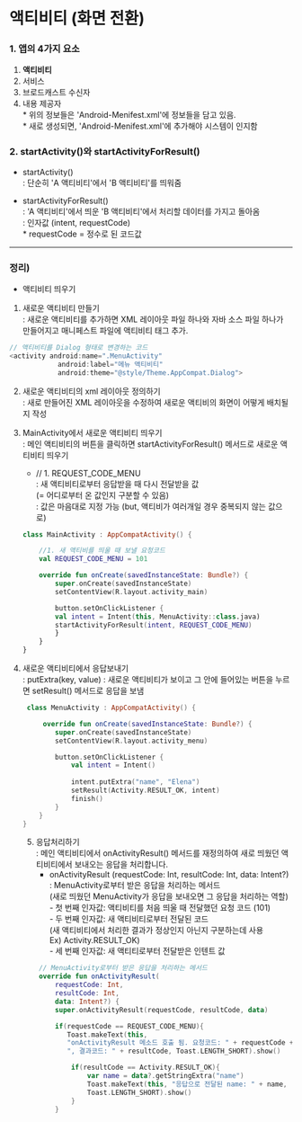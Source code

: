 # 액티비티 (화면 전환)
### 1. 앱의 4가지 요소
1) **액티비티**
2) 서비스
3) 브로드캐스트 수신자
4) 내용 제공자 </br>
</t> * 위의 정보들은 'Android-Menifest.xml'에 정보들을 담고 있음. </br>
</t> * 새로 생성되면, 'Android-Menifest.xml'에 추가해야 시스템이 인지함

### 2. startActivity()와 startActivityForResult()
* startActivity() </br> 
: 단순히 'A 액티비티'에서 'B 액티비티'를 띄워줌 </br>

* startActivityForResult() </br>
: 'A 액티비티'에서 띄운 'B 액티비티'에서 처리할 데이터를 가지고 돌아옴 </br>
: 인자값 (intent, requestCode) </br>
</t> * requestCode = 정수로 된 코드값
---



### 정리) 
* 액티비티 띄우기
1. 새로운 액티비티 만들기</br>
</t>: 새로운 액티비티를 추가하면 XML 레이아웃 파일 하나와 자바 소스 파일 하나가 만들어지고 매니페스트 파일에 액티비티 태그 추가.  
```kotlin
// 액티비티를 Dialog 형태로 변경하는 코드
<activity android:name=".MenuActivity"
            android:label="메뉴 액티비티"
            android:theme="@style/Theme.AppCompat.Dialog">
```
    

2. 새로운 액티비티의 xml 레이아웃 정의하기</br>
    : 새로 만들어진 XML 레이아웃을 수정하여 새로운 액티비의 화면이 어떻게 배치될 지 작성</br>

3. MainActivity에서 새로운 액티비티 띄우기</br>
</t>: 메인 액티비티의 버튼을 클릭하면 startActivityForResult() 메서드로 새로운 액티비티 띄우기</br>
    * // 1. REQUEST_CODE_MENU </br> 
        : 새 액티비티로부터 응답받을 때 다시 전달받을 값 </br>
        </t>(= 어디로부터 온 값인지 구분할 수 있음) </br>
        : 값은 마음대로 지정 가능 (but, 액티비가 여러개일 경우 중복되지 않는 값으로) </br>

  
    ```kotlin
    class MainActivity : AppCompatActivity() {

        //1. 새 액티비를 띄울 때 보낼 요청코드
        val REQUEST_CODE_MENU = 101

        override fun onCreate(savedInstanceState: Bundle?) {
            super.onCreate(savedInstanceState)
            setContentView(R.layout.activity_main)

            button.setOnClickListener {
            val intent = Intent(this, MenuActivity::class.java)
            startActivityForResult(intent, REQUEST_CODE_MENU) 
            }
        }    
    }
    ```
4. 새로운 액티비티에서 응답보내기</br>
    </t>: putExtra(key, value)
    </t>: 새로운 액티비티가 보이고 그 안에 들어있는 버튼을 누르면 setResult() 메서드로 응답을 보냄
    
    ```kotlin
     class MenuActivity : AppCompatActivity() {

         override fun onCreate(savedInstanceState: Bundle?) {
            super.onCreate(savedInstanceState)
            setContentView(R.layout.activity_menu)

            button.setOnClickListener {
                val intent = Intent()
            
                intent.putExtra("name", "Elena")
                setResult(Activity.RESULT_OK, intent)
                finish()
            }
        }
    }
    ```
    5. 응답처리하기</br>
    </t>: 메인 액티비티에서 onActivityResult() 메서드를 재정의하여 새로 띄웠던 액티비티에서 보내오는 응답을 처리합니다.
        * onActivityResult (requestCode: Int, resultCode: Int, data: Intent?) </br>
        </t> : MenuActivity로부터 받은 응답을 처리하는 메서드</br>
        </t> (새로 띄웠던 MenuActivity가 응답을 보내오면 그 응답을 처리하는 역할)</br>
        </t> - 첫 번째 인자값: 액티비티를 처음 띄울 때 전달했던 요청 코드 (101) </br> </t> - 두 번째 인자값: 새 액티비티로부터 전달된 코드 </br>
        </t> (새 액티비티에서 처리한 결과가 정상인지 아닌지 구분하는데 사용 </br>
        </t>  Ex) Activity.RESULT_OK)</br>
        </t> - 세 번째 인자값: 새 액티티로부터 전달받은 인텐트 값 </br>
    ```kotlin
        // MenuActivity로부터 받은 응답을 처리하는 메서드
        override fun onActivityResult(
            requestCode: Int, 
            resultCode: Int, 
            data: Intent?) {
            super.onActivityResult(requestCode, resultCode, data)

            if(requestCode == REQUEST_CODE_MENU){
               Toast.makeText(this, 
               "onActivityResult 메소드 호출 됨. 요청코드: " + requestCode + 
               ", 결과코드: " + resultCode, Toast.LENGTH_SHORT).show()

                if(resultCode == Activity.RESULT_OK){
                    var name = data?.getStringExtra("name")
                    Toast.makeText(this, "응답으로 전달된 name: " + name,
                    Toast.LENGTH_SHORT).show()
                }
            }
    ```   


